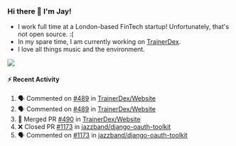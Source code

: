 ### Hi there 👋 I'm Jay!
* I work full time at a London-based FinTech startup! Unfortunately, that's not open source. :(
* In my spare time, I am currently working on [TrainerDex](https://www.github.com/TrainerDex).
* I love all things music and the environment.

[<img src="https://github-readme-stats.vercel.app/api/wakatime?username=TurnrDev&layout=compact&custom_title=Last 7 Days Language Breakdown" />](https://wakatime.com/@TurnrDev)  

#### :zap: Recent Activity
<!--START_SECTION:activity-->
1. 🗣 Commented on [#489](https://github.com/TrainerDex/Website/issues/489) in [TrainerDex/Website](https://github.com/TrainerDex/Website)
2. 🗣 Commented on [#489](https://github.com/TrainerDex/Website/issues/489) in [TrainerDex/Website](https://github.com/TrainerDex/Website)
3. 🎉 Merged PR [#490](https://github.com/TrainerDex/Website/pull/490) in [TrainerDex/Website](https://github.com/TrainerDex/Website)
4. ❌ Closed PR [#1173](https://github.com/jazzband/django-oauth-toolkit/pull/1173) in [jazzband/django-oauth-toolkit](https://github.com/jazzband/django-oauth-toolkit)
5. 🗣 Commented on [#1173](https://github.com/jazzband/django-oauth-toolkit/issues/1173) in [jazzband/django-oauth-toolkit](https://github.com/jazzband/django-oauth-toolkit)
<!--END_SECTION:activity-->
